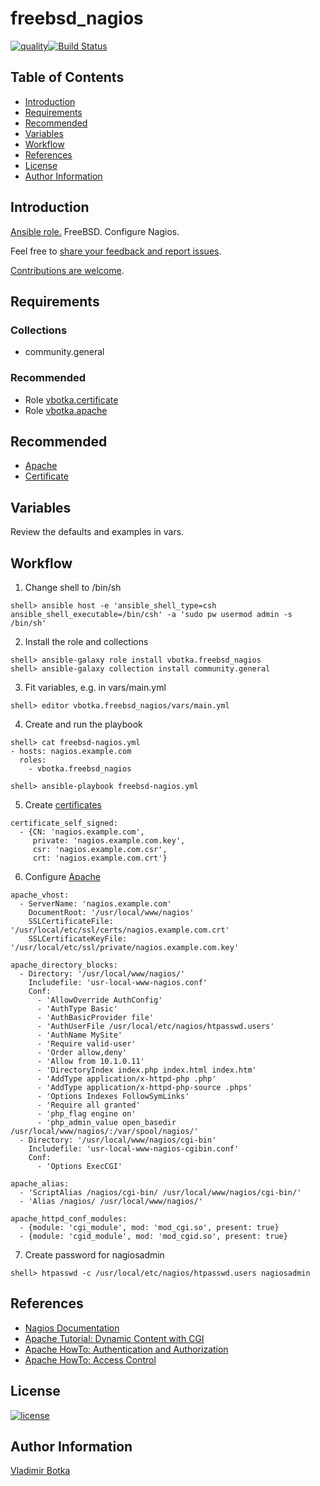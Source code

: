 # freebsd_nagios

[![quality](https://img.shields.io/ansible/quality/27910)](https://galaxy.ansible.com/vbotka/freebsd_nagios)[![Build Status](https://travis-ci.org/vbotka/ansible-freebsd-nagios.svg?branch=master)](https://travis-ci.org/vbotka/ansible-freebsd-nagios)


## Table of Contents
* [Introduction](#Introduction)
* [Requirements](#Requirements)
* [Recommended](#Recommended)
* [Variables](#Variables)
* [Workflow](#Workflow)
* [References](#References)
* [License](#License)
* [Author Information](#Author-Information)


## <a name="Introduction"></a>Introduction

[Ansible role.](https://galaxy.ansible.com/vbotka/freebsd_nagios/) FreeBSD. Configure Nagios.

Feel free to [share your feedback and report issues](https://github.com/vbotka/ansible-freebsd-nagios/issues).

[Contributions are welcome](https://github.com/firstcontributions/first-contributions).


## <a name="Requirements"></a>Requirements

### Collections

- community.general

### Recommended

- Role [vbotka.certificate](https://galaxy.ansible.com/vbotka/certificate/)
- Role [vbotka.apache](https://galaxy.ansible.com/vbotka/apache/)


## <a name="Recommended"></a>Recommended

- [Apache](https://galaxy.ansible.com/vbotka/apache/)
- [Certificate](https://galaxy.ansible.com/vbotka/certificate/)


## <a name="Variables"></a>Variables

Review the defaults and examples in vars.


## <a name="Workflow"></a>Workflow

1) Change shell to /bin/sh

```
shell> ansible host -e 'ansible_shell_type=csh ansible_shell_executable=/bin/csh' -a 'sudo pw usermod admin -s /bin/sh'
```

2) Install the role and collections

```
shell> ansible-galaxy role install vbotka.freebsd_nagios
shell> ansible-galaxy collection install community.general
```

3) Fit variables, e.g. in vars/main.yml

```
shell> editor vbotka.freebsd_nagios/vars/main.yml
```

4) Create and run the playbook

```
shell> cat freebsd-nagios.yml
- hosts: nagios.example.com
  roles:
    - vbotka.freebsd_nagios
    
shell> ansible-playbook freebsd-nagios.yml
```

5) Create [certificates](https://galaxy.ansible.com/vbotka/certificate/)

```
certificate_self_signed:
  - {CN: 'nagios.example.com',
     private: 'nagios.example.com.key',
     csr: 'nagios.example.com.csr',
     crt: 'nagios.example.com.crt'}
```

6) Configure [Apache](https://galaxy.ansible.com/vbotka/apache/)

```
apache_vhost:
  - ServerName: 'nagios.example.com'
    DocumentRoot: '/usr/local/www/nagios'
    SSLCertificateFile: '/usr/local/etc/ssl/certs/nagios.example.com.crt'
    SSLCertificateKeyFile: '/usr/local/etc/ssl/private/nagios.example.com.key'

apache_directory_blocks:
  - Directory: '/usr/local/www/nagios/'
    Includefile: 'usr-local-www-nagios.conf'
    Conf:
      - 'AllowOverride AuthConfig'
      - 'AuthType Basic'
      - 'AuthBasicProvider file'
      - 'AuthUserFile /usr/local/etc/nagios/htpasswd.users'
      - 'AuthName MySite'
      - 'Require valid-user'
      - 'Order allow,deny'
      - 'Allow from 10.1.0.11'
      - 'DirectoryIndex index.php index.html index.htm'
      - 'AddType application/x-httpd-php .php'
      - 'AddType application/x-httpd-php-source .phps'
      - 'Options Indexes FollowSymLinks'
      - 'Require all granted'
      - 'php_flag engine on'
      - 'php_admin_value open_basedir /usr/local/www/nagios/:/var/spool/nagios/'
  - Directory: '/usr/local/www/nagios/cgi-bin'
    Includefile: 'usr-local-www-nagios-cgibin.conf'
    Conf:
      - 'Options ExecCGI'

apache_alias:
  - 'ScriptAlias /nagios/cgi-bin/ /usr/local/www/nagios/cgi-bin/'
  - 'Alias /nagios/ /usr/local/www/nagios/'

apache_httpd_conf_modules:
  - {module: 'cgi_module', mod: 'mod_cgi.so', present: true}
  - {module: 'cgid_module', mod: 'mod_cgid.so', present: true}
```

7) Create password for nagiosadmin

```
shell> htpasswd -c /usr/local/etc/nagios/htpasswd.users nagiosadmin
```


## <a name="References"></a>References

- [Nagios Documentation](https://assets.nagios.com/downloads/nagioscore/docs/)
- [Apache Tutorial: Dynamic Content with CGI](https://httpd.apache.org/docs/2.4/howto/cgi.html)
- [Apache HowTo: Authentication and Authorization](https://httpd.apache.org/docs/2.4/howto/auth.html)
- [Apache HowTo: Access Control](https://httpd.apache.org/docs/2.4/howto/access.html)


## <a name="License"></a>License

[![license](https://img.shields.io/badge/license-BSD-red.svg)](https://www.freebsd.org/doc/en/articles/bsdl-gpl/article.html)


## <a name="Author-Information"></a>Author Information

[Vladimir Botka](https://botka.info)
